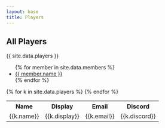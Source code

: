 ```yaml
---
layout: base
title: Players
---
```

## All Players

{{ site.data.players }}
<ul>
{% for member in site.data.members %}
  <li>
    <a href="https://github.com/{{ member.github }}">
      {{ member.name }}
    </a>
  </li>
{% endfor %}
</ul>

<table>
	<tr>
		<th>Name</th>
		<th>Display</th>
		<th>Email</th>
		<th>Discord</th>
	</tr>
	{% for k in site.data.players %}
	<tr>
		<td>{{k.name}}</td>
		<td>{{k.display}}</td>
		<td>{{k.email}}</td>
		<td>{{k.discord}}</td>
	</tr>
	{% endfor %}
</table>